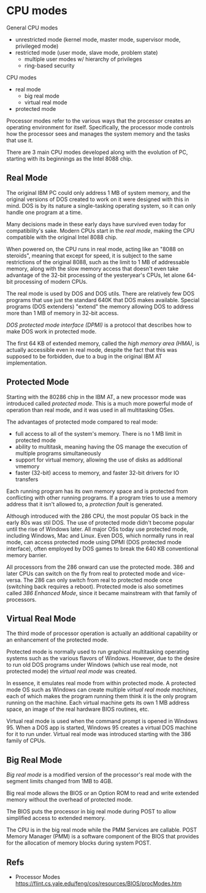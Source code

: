 # CPU modes

General CPU modes
- unrestricted mode (kernel mode, master mode, supervisor mode, privileged mode)
- restricted mode (user mode, slave mode, problem state)
  - multiple user modes w/ hierarchy of privileges
  - ring-based security

CPU modes
- real mode
  - big real mode
  - virtual real mode
- protected mode

Processor modes refer to the various ways that the processor creates an operating environment for itself. Specifically, the processor mode controls how the processor sees and manages the system memory and the tasks that use it.

There are 3 main CPU modes developed along with the evolution of PC, starting with its beginnings as the Intel 8088 chip.

## Real Mode

The original IBM PC could only address 1 MB of system memory, and the original versions of DOS created to work on it were designed with this in mind. DOS is by its nature a single-tasking operating system, so it can only handle one program at a time.

Many decisions made in these early days have survived even today for compatibility's sake. Modern CPUs start in the *real mode*, making the CPU compatible with the original Intel 8088 chip.

When powered on, the CPU runs in real mode, acting like an "8088 on steroids", meaning that except for speed, it is subject to the same restrictions of the original 8088, such as the limit to 1 MB of addressable memory, along with the slow memory access that doesn't even take advantage of the 32-bit processing of the yesteryear's CPUs, let alone 64-bit processing of modern CPUs.

The real mode is used by DOS and DOS utils. There are relatively few DOS programs that use just the standard 640K that DOS makes available. Special programs (DOS extenders) "extend" the memory allowing DOS to address more than 1 MB of memory in 32-bit access.

*DOS protected mode interface (DPMI)* is a protocol that describes how to make DOS work in protected mode.

The first 64 KB of extended memory, called the *high memory area (HMA)*, is actually accessible even in real mode, despite the fact that this was supposed to be forbidden, due to a bug in the original IBM AT implementation.


## Protected Mode

Starting with the 80286 chip in the IBM AT, a new processor mode was introduced called *protected mode*. This is a much more powerful mode of operation than real mode, and it was used in all multitasking OSes. 

The advantages of protected mode compared to real mode:
- full access to all of the system's memory. There is no 1 MB limit in protected mode
- ability to multitask, meaning having the OS manage the execution of multiple programs simultaneously
- support for virtual memory, allowing the use of disks as additional vmemory
- faster (32-bit) access to memory, and faster 32-bit drivers for IO transfers

Each running program has its own memory space and is protected from conflicting with other running programs. If a program tries to use a memory address that it isn't allowed to, a *protection fault* is generated.

Although introduced with the 286 CPU, the most popular OS back in the early 80s was stil DOS. The use of protected mode didn't become popular until the rise of Windows later. All major OSs today use protected mode, including Windows, Mac and Linux. Even DOS, which normally runs in real mode, can access protected mode using DPMI (DOS protected mode interface), often employed by DOS games to break the 640 KB conventional memory barrier.

All processors from the 286 onward can use the protected mode. 386 and later CPUs can switch on the fly from real to protected mode and vice-versa. The 286 can only switch from real to protected mode once (switching back requires a reboot). Protected mode is also sometimes called *386 Enhanced Mode*, since it became mainstream with that family of processors.

## Virtual Real Mode

The third mode of processor operation is actually an additional capability or an enhancement of the protected mode.

Protected mode is normally used to run graphical multitasking operating systems such as the various flavors of Windows. However, due to the desire to run old DOS programs under Windows (which use real mode, not protected mode) the *virtual real mode* was created.

In essence, it emulates real mode from within protected mode. A protected mode OS such as Windows can create multiple *virtual real mode machines*, each of which makes the program running them think it is the only program running on the machine. Each virtual machine gets its own 1 MB address space, an image of the real hardware BIOS routines, etc.

Virtual real mode is used when the command prompt is opened in Windows 95. When a DOS app is started, Windows 95 creates a virtual DOS machine for it to run under. Virtual real mode was introduced starting with the 386 family of CPUs.

## Big Real Mode

*Big real mode* is a modified version of the processor's real mode with the segment limits changed from 1MB to 4GB.

Big real mode allows the BIOS or an Option ROM to read and write extended memory without the overhead of protected mode.

The BIOS puts the processor in big real mode during POST to allow simplified access to extended memory.

The CPU is in the big real mode while the PMM Services are callable. POST Memory Manager (PMM) is a software component of the BIOS that provides for the allocation of memory blocks during system POST.


## Refs

* Processor Modes
https://flint.cs.yale.edu/feng/cos/resources/BIOS/procModes.htm
